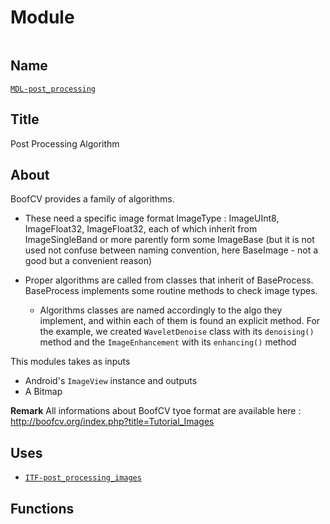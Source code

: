 # Module
![]()

## Name
[`MDL-post_processing`]()

## Title
Post Processing Algorithm

## About
BoofCV provides a family of algorithms.

* These need a specific image format ImageType : ImageUInt8, ImageFloat32, ImageFloat32, each of
 which inherit from ImageSingleBand or more parently form some ImageBase (but it is not used not confuse between naming convention,
here BaseImage - not a good but a convenient reason)

* Proper algorithms are called from classes that inherit of BaseProcess. BaseProcess implements some routine methods to check
 image types.
    * Algorithms classes are named accordingly to the algo they implement,
    and within each of them is found an explicit method. For the example, we created `WaveletDenoise` class with its `denoising()` method
    and the `ImageEnhancement` with its `enhancing()` method

This modules takes as inputs
- Android's `ImageView` instance
and outputs
- A Bitmap

**Remark**
All informations about BoofCV tyoe format are available here : http://boofcv.org/index.php?title=Tutorial_Images

## Uses
* [`ITF-post_processing_images`]()

## Functions

